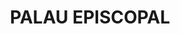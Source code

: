---
layout: test
title:  "PALAU EPISCOPAL"
collections: ["patrimoni-arquitectonic", "bcil-previstos-cbp"]
coordinates:
  - group1:
        - [1.462261095618837, 42.357197018901296]
        - [1.462432007940371, 42.357180353934339]
        - [1.462505319666302, 42.357172992543646]
        - [1.462560452431812, 42.357172897529068]
        - [1.462569308005854, 42.357178857596828]
        - [1.462708816882404, 42.357179059658542]
        - [1.462727492865256, 42.356972569929894]
        - [1.462754054945519, 42.356806031937815]
        - [1.462709250212046, 42.356659398652283]
        - [1.462669953496191, 42.356563741949095]
        - [1.462562887983241, 42.356362379406633]
        - [1.462363941388272, 42.356378557374256]
        - [1.462307481171526, 42.356386979200096]
        - [1.462138344565698, 42.356402234131743]
        - [1.46215815956599, 42.356558546047097]
        - [1.462183211795999, 42.356730783163762]
        - [1.46217421391348, 42.356730662453941]
        - [1.462187946174464, 42.356813459306302]
        - [1.462193569858451, 42.35681353474947]
        - [1.462214347086171, 42.356976535321735]
        - [1.462261109180919, 42.357196462769288]
        - [1.462261095618837, 42.357197018901296]
---